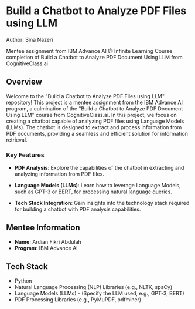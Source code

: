 # Build a Chatbot to Analyze PDF Files using LLM

Author: Sina Nazeri

Mentee assignment from IBM Advance AI @ Infinite Learning Course completion of Build a Chatbot to Analyze PDF Document Using LLM from CognitiveClass.ai

## Overview

Welcome to the "Build a Chatbot to Analyze PDF Files using LLM" repository! This project is a mentee assignment from the IBM Advance AI program, a culmination of the "Build a Chatbot to Analyze PDF Document Using LLM" course from CognitiveClass.ai. In this project, we focus on creating a chatbot capable of analyzing PDF files using Language Models (LLMs). The chatbot is designed to extract and process information from PDF documents, providing a seamless and efficient solution for information retrieval.

### Key Features

- **PDF Analysis**: Explore the capabilities of the chatbot in extracting and analyzing information from PDF files.

- **Language Models (LLMs)**: Learn how to leverage Language Models, such as GPT-3 or BERT, for processing natural language queries.

- **Tech Stack Integration**: Gain insights into the technology stack required for building a chatbot with PDF analysis capabilities.

## Mentee Information

- **Name**: Ardian Fikri Abdulah
- **Program**: IBM Advance AI

## Tech Stack

- Python
- Natural Language Processing (NLP) Libraries (e.g., NLTK, spaCy)
- Language Models (LLMs) - (Specify the LLM used, e.g., GPT-3, BERT)
- PDF Processing Libraries (e.g., PyMuPDF, pdfminer)
